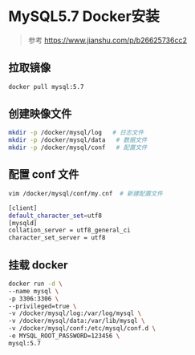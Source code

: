 # MySQL5.7 Docker安装

> 参考 https://www.jianshu.com/p/b26625736cc2


## 拉取镜像

```bash | pure
docker pull mysql:5.7
```

## 创建映像文件

```bash | pure
mkdir -p /docker/mysql/log   # 日志文件
mkdir -p /docker/mysql/data   # 数据文件
mkdir -p /docker/mysql/conf   # 配置文件
```

## 配置 conf 文件

```bash | pure
vim /docker/mysql/conf/my.cnf  # 新建配置文件
```

```bash | pure
[client]
default_character_set=utf8
[mysqld]
collation_server = utf8_general_ci
character_set_server = utf8
```

## 挂载 docker

```bash | pure
docker run -d \
--name mysql \
-p 3306:3306 \
--privileged=true \
-v /docker/mysql/log:/var/log/mysql \
-v /docker/mysql/data:/var/lib/mysql \
-v /docker/mysql/conf:/etc/mysql/conf.d \
-e MYSQL_ROOT_PASSWORD=123456 \
mysql:5.7
```


